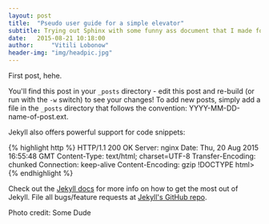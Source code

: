 ```yaml
---
layout: post
title:  "Pseudo user guide for a simple elevator"
subtitle: Trying out Sphinx with some funny ass document that I made for a job interview
date:   2015-08-21 10:18:00
author:     "Vitili Lobonow"
header-img: "img/headpic.jpg"
---
```

First post, hehe.

You'll find this post in your `_posts` directory - edit this post and re-build (or run with the `-w` switch) to see your changes!
To add new posts, simply add a file in the `_posts` directory that follows the convention: YYYY-MM-DD-name-of-post.ext.

Jekyll also offers powerful support for code snippets:

{% highlight http %}
HTTP/1.1 200 OK
Server: nginx
Date: Thu, 20 Aug 2015 16:55:48 GMT Content-Type: text/html; charset=UTF-8
Transfer-Encoding: chunked
Connection: keep-alive Content-Encoding: gzip
!DOCTYPE html><html><head><title>JetBrains</title>
{% endhighlight %}

Check out the [Jekyll docs][jekyll] for more info on how to get the most out of Jekyll. File all bugs/feature requests at [Jekyll's GitHub repo][jekyll-gh].

[jekyll-gh]: https://github.com/mojombo/jekyll
[jekyll]:    http://jekyllrb.com

<p class="copyright text-muted">Photo credit: Some Dude</p>